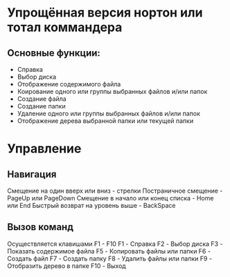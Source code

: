 # Упрощённая версия нортон или тотал коммандера

## Основные функции:
- Справка
- Выбор диска
- Отображение содержимого файла
- Коирование одного или группы выбранных файлов и/или папок
- Создание файла
- Создание папки
- Удаление одного или группы выбранных файлов и/или папок
- Отображение дерева выбранной папки или текущей папки

# Управление
## Навигация

Смещение на один вверх или вниз - стрелки
Постраничное смещение - PageUp или PageDown
Смещение в начало или конец списка - Home или End
Быстрый возврат на уровень выше - BackSpace

## Вызов команд

Осуществляется клавишами F1 - F10
F1  - Справка
F2  - Выбор диска
F3  - Показать содержимое файла
F5  - Копировать файлы или папки
F6  - Создать файл
F7  - Создать папку
F8  - Удалить файлы или папки
F9  - Отобразить дерево в папке
F10 -  Выход
